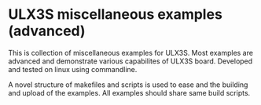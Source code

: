 # ULX3S miscellaneous examples (advanced)

This is collection of miscellaneous examples for ULX3S.
Most examples are advanced and demonstrate various capabilites
of ULX3S board. Developed and tested on linux using commandline.

A novel structure of makefiles and scripts is used to ease and
the building and upload of the examples. All examples should
share same build scripts.
